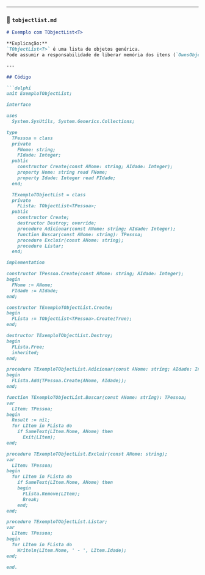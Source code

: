 
---

### 📌 `tobjectlist.md`

```markdown
# Exemplo com TObjectList<T>

**Explicação:**  
`TObjectList<T>` é uma lista de objetos genérica.  
Pode assumir a responsabilidade de liberar memória dos itens (`OwnsObjects = True`).

---

## Código

```delphi
unit ExemploTObjectList;

interface

uses
  System.SysUtils, System.Generics.Collections;

type
  TPessoa = class
  private
    FNome: string;
    FIdade: Integer;
  public
    constructor Create(const ANome: string; AIdade: Integer);
    property Nome: string read FNome;
    property Idade: Integer read FIdade;
  end;

  TExemploTObjectList = class
  private
    FLista: TObjectList<TPessoa>;
  public
    constructor Create;
    destructor Destroy; override;
    procedure Adicionar(const ANome: string; AIdade: Integer);
    function Buscar(const ANome: string): TPessoa;
    procedure Excluir(const ANome: string);
    procedure Listar;
  end;

implementation

constructor TPessoa.Create(const ANome: string; AIdade: Integer);
begin
  FNome := ANome;
  FIdade := AIdade;
end;

constructor TExemploTObjectList.Create;
begin
  FLista := TObjectList<TPessoa>.Create(True);
end;

destructor TExemploTObjectList.Destroy;
begin
  FLista.Free;
  inherited;
end;

procedure TExemploTObjectList.Adicionar(const ANome: string; AIdade: Integer);
begin
  FLista.Add(TPessoa.Create(ANome, AIdade));
end;

function TExemploTObjectList.Buscar(const ANome: string): TPessoa;
var
  LItem: TPessoa;
begin
  Result := nil;
  for LItem in FLista do
    if SameText(LItem.Nome, ANome) then
      Exit(LItem);
end;

procedure TExemploTObjectList.Excluir(const ANome: string);
var
  LItem: TPessoa;
begin
  for LItem in FLista do
    if SameText(LItem.Nome, ANome) then
    begin
      FLista.Remove(LItem);
      Break;
    end;
end;

procedure TExemploTObjectList.Listar;
var
  LItem: TPessoa;
begin
  for LItem in FLista do
    Writeln(LItem.Nome, ' - ', LItem.Idade);
end;

end.
